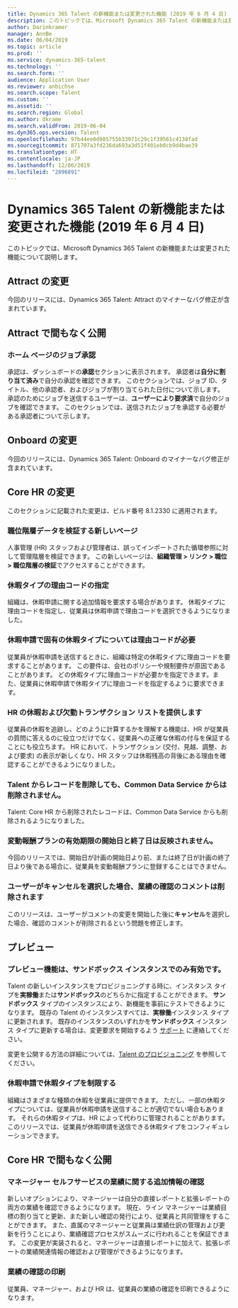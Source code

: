 ```yaml
---
title: Dynamics 365 Talent の新機能または変更された機能 (2019 年 6 月 4 日)
description: このトピックでは、Microsoft Dynamics 365 Talent の新機能または変更された機能について説明します。
author: Darinkramer
manager: AnnBe
ms.date: 06/04/2019
ms.topic: article
ms.prod: ''
ms.service: dynamics-365-talent
ms.technology: ''
ms.search.form: ''
audience: Application User
ms.reviewer: anbichse
ms.search.scope: Talent
ms.custom: ''
ms.assetid: ''
ms.search.region: Global
ms.author: dkrame
ms.search.validFrom: 2019-06-04
ms.dyn365.ops.version: Talent
ms.openlocfilehash: 97b44ee0d985755b33971c29c1f39561c4138fad
ms.sourcegitcommit: 871707a3fd236da693a3d51f401eb0cb9d4bae39
ms.translationtype: HT
ms.contentlocale: ja-JP
ms.lasthandoff: 12/06/2019
ms.locfileid: "2896891"
---
```

# <a name="whats-new-or-changed-in-dynamics-365-talent-june-4-2019"></a>Dynamics 365 Talent の新機能または変更された機能 (2019 年 6 月 4 日)

このトピックでは、Microsoft Dynamics 365 Talent の新機能または変更された機能について説明します。

## <a name="changes-in-attract"></a>Attract の変更

今回のリリースには、Dynamics 365 Talent: Attract のマイナーなバグ修正が含まれています。

## <a name="coming-soon-in-attract"></a>Attract で間もなく公開

### <a name="job-approvals-on-the-home-page"></a>ホーム ページのジョブ承認

承認は、ダッシュボードの**承認**セクションに表示されます。 承認者は**自分に割り当て済み**で自分の承認を確認できます。 このセクションでは、ジョブ ID、タイトル、他の承認者、およびジョブが割り当てられた日付について示します。 承認のためにジョブを送信するユーザーは、**ユーザーにより要求済**で自分のジョブを確認できます。 このセクションでは、送信されたジョブを承認する必要がある承認者について示します。

## <a name="changes-in-onboard"></a>Onboard の変更

今回のリリースには、Dynamics 365 Talent: Onboard のマイナーなバグ修正が含まれています。

## <a name="changes-in-core-hr"></a>Core HR の変更

このセクションに記載された変更は、ビルド番号 8.1.2330 に適用されます。

### <a name="new-page-to-validate-position-hierarchy-data"></a>職位階層データを検証する新しいページ

人事管理 (HR) スタッフおよび管理者は、誤ってインポートされた循環参照に対して管理階層を検証できます。 この新しいページは、**組織管理 \> リンク \> 職位 \> 職位階層の検証**でアクセスすることができます。

### <a name="specify-reason-codes-on-leave-types"></a>休暇タイプの理由コードの指定

組織は、休暇申請に関する追加情報を要求する場合があります。 休暇タイプに理由コードを指定し、従業員は休暇申請で理由コードを選択できるようになりました。

### <a name="require-reason-codes-for-specific-leave-types-on-time-off-requests"></a>休暇申請で固有の休暇タイプについては理由コードが必要

従業員が休暇申請を送信するときに、組織は特定の休暇タイプに理由コードを要求することがあります。 この要件は、会社のポリシーや規制要件が原因であることがあります。 どの休暇タイプに理由コードが必要かを指定できます。また、従業員に休暇申請で休暇タイプに理由コードを指定するように要求できます。

### <a name="provide-a-leave-and-absence-transaction-list-for-hr"></a>HR の休暇および欠勤トランザクション リストを提供します

従業員の休暇を追跡し、どのように計算するかを理解する機能は、HR が従業員の質問に答えるのに役立つだけでなく、従業員への正確な休暇の付与を保証することにも役立ちます。 HR において、トランザクション (交付、見越、調整、および要求) の表示が新しくなり、HR スタッフは休暇残高の背後にある理由を確認することができるようになりました。

### <a name="deleting-a-record-from-talent-doesnt-remove-the-record-from-common-data-service"></a>Talent からレコードを削除しても、Common Data Service からは削除されません。

Talent: Core HR から削除されたレコードは、Common Data Service からも削除されるようになりました。

### <a name="variable-compensation-plan-valid-fromto-dates-arent-being-honored"></a>変動報酬プランの有効期限の開始日と終了日は反映されません。

今回のリリースでは、開始日が計画の開始日より前、または終了日が計画の終了日より後である場合に、従業員を変動報酬プランに登録することはできません。 

### <a name="performance-review-comments-are-removed-when-users-select-cancel"></a>ユーザーがキャンセルを選択した場合、業績の確認のコメントは削除されます

このリリースは、ユーザーがコメントの変更を開始した後に**キャンセル**を選択した場合、確認のコメントが削除されるという問題を修正します。 

## <a name="in-preview"></a>プレビュー

### <a name="preview-features-are-enabled-only-in-sandbox-instances"></a>プレビュー機能は、サンドボックス インスタンスでのみ有効です。

Talent の新しいインスタンスをプロビジョニングする時に、インスタンス タイプを**実稼働**または**サンドボックス**のどちらかに指定することができます。 **サンドボックス** タイプのインスタンスにより、新機能を事前にテストできるようになります。 既存の Talent のインスタンスすべては、**実稼働**インスタンス タイプに更新されます。 既存のインスタンスのいずれかを**サンドボックス** インスタンス タイプに更新する場合は、変更要求を開始するよう [サポート](https://docs.microsoft.com/dynamics365/unified-operations/talent/talent-support) に連絡してください。

変更を公開する方法の詳細については、[Talent のプロビジョニング](https://docs.microsoft.com/dynamics365/unified-operations/talent/provisioning-talent) を参照してください。

### <a name="restrict-leave-types-in-time-off-requests"></a>休暇申請で休暇タイプを制限する

組織はさまざまな種類の休暇を従業員に提供できます。 ただし、一部の休暇タイプについては、従業員が休暇申請を送信することが適切でない場合もあります。 それらの休暇タイプは、HR によって代わりに管理されることがあります。 このリリースでは、従業員が休暇申請を送信できる休暇タイプをコンフィギュレーションできます。 

## <a name="coming-soon-in-core-hr"></a>Core HR で間もなく公開

### <a name="view-extended-information-for-performance-in-manager-self-service"></a>マネージャー セルフサービスの業績に関する追加情報の確認

新しいオプションにより、マネージャーは自分の直接レポートと拡張レポートの両方の業績を確認できるようになります。 現在、ライン マネージャーは業績目標の割り当てと更新、また新しい確認の発行により、従業員と共同管理をすることができます。 また、直属のマネージャーと従業員は業績仕訳の管理および更新を行うことにより、業績確認プロセスがスムーズに行われることを保証できます。 この変更が実装されると、マネージャーは直接レポートに加えて、拡張レポートの業績関連情報の確認および管理ができるようになります。 

### <a name="print-performance-reviews"></a>業績の確認の印刷

従業員、マネージャー、および HR は、従業員の業績の確認を印刷できるようになります。
